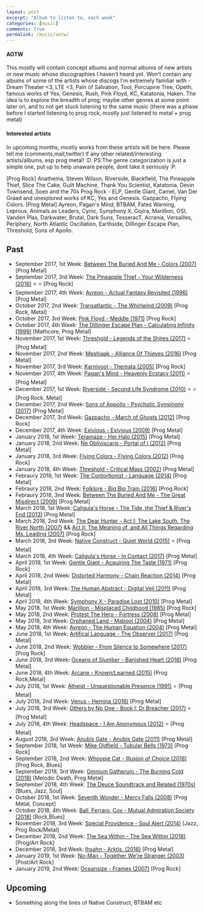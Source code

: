 ```yaml
---
layout: post
excerpt: "Album to listen to, each week"
categories: [music]
comments: True
permalink: /music/aotw/
---
```


#### AOTW

This mostly will contain concept albums and normal albums of new artists or new music whose discographies I haven't heard yet. Won't contain any albums of some of the artists whose discogs I'm extremely familiar with - Dream Theater <3, LTE <3, Pain of Salvation, Tool, Porcupine Tree, Opeth, famous works of Yes, Genesis, Rush, Pink Floyd, KC, Katatonia, Haken. The idea is to explore the breadth of prog; maybe other genres at some point later on, and to not get stuck listening to the same music (there was a phase before I started listening to prog rock, mostly just listened to metal + prog metal)

#### Interested artists

In upcoming months, mostly works from these artists will be here. Please tell me (comments,mail,twitter) if any other related/interesting artists/albums, esp prog metal! :D. PS:The genre categorization is just a simple one, put up to help unaware people, dont take it seriously :P.

[Prog Rock] Anathema, Steven Wilson, Riverside, Blackfield, The Pineapple Thief, Slice The Cake, Guilt Machine, Thank You Scientist, Katatonia, Devin Townsend, Soen and the 70s Prog Rock - ELP, Gentle Giant, Camel, Van Der Graad and unexplored works of KC, Yes and Genesis. Gazpacho, Flying Colors.
[Prog Metal] Ayreon, Pagan's Mind,  BTBAM, Fates Warning, Leprous, Animals as Leaders, Cynic, Symphony X, Gojira, Marillion, OSI, Vanden Plas, Darkwater, Brutai, Dark Suns, TesseracT, Acrania, Versailles, Periphery, North Atlantic Oscillation, Earthside, Dillinger Escape Plan, Threshold, Sons of Apollo.


## Past
- September 2017, 1st Week: [Between The Buried And Me - Colors (2007)](https://open.spotify.com/album/56mXsvBsKgRCXgmtzOAC22) [Prog Metal]
- September 2017, 3rd Week: [The Pineapple Thief - Your Wilderness (2016)](https://open.spotify.com/album/7jjzqewWL5T2lj8hU2Z4bG) :star: :star: [Prog Rock]
- September 2017, 4th Week: [Ayreon - Actual Fantasy Revisited (1996)](https://open.spotify.com/album/5I6I4IAoTa6Kz04wsf0KnC) [Prog Metal]
- October 2017, 2nd Week: [Transatlantic - The Whirlwind (2009)](https://www.amazon.com/Whirlwind-Transatlantic/dp/B002OB9KPE) [Prog Rock, Metal]
- October 2017, 3rd Week: [Pink Floyd - Meddle (1971)](https://open.spotify.com/album/468ZwCchVtzEbt9BHmXopb) [Prog Rock]
- October 2017, 4th Week: [The Dillinger Escape Plan - Calculating Infinity (1999)](https://open.spotify.com/album/0lUmhvC9JtPpU8LEYHVdyS) [Mathcore, Prog Metal]
- November 2017, 1st Week: [Threshold - Legends of the Shires (2017)](https://open.spotify.com/album/00ne0iFQv1qFKcP6Th1EkD) :star: [Prog Metal]
- November 2017, 2nd Week: [Meshiaak - Alliance Of Thieves (2016)](https://open.spotify.com/album/0oF5EOEyPcUZvlyHH84TRq) [Prog Metal]
- November 2017, 3rd Week: [Karnivool - Themata (2005)](https://open.spotify.com/album/0omKAKPTlUn7bREO0c39QI) [Prog Rock]
- November 2017, 4th Week: [Pagan's Mind - Heavenly Ecstacy (2011)](https://open.spotify.com/album/0yAjhIKJpvL5BGOmBgQAb7) :star: [Prog Metal]
- December 2017, 1st Week: [Riverside - Second Life Syndrome (2010)](https://open.spotify.com/album/4Zx7hlALHjjmjAXOSCJQCg) :star: :star: [Prog Rock, Metal]
- December 2017, 2nd Week: [Sons of Appollo - Psychotic Symphony (2017)](https://open.spotify.com/album/1FW9JsNi0BE3LK3WnHgJOm) [Prog Metal]
- December 2017, 3rd Week: [Gazpacho - March of Ghosts (2012)](https://open.spotify.com/album/2NDTI6UcaVD7dZDPYj15fG) [Prog Rock]
- December 2017, 4th Week: [Exivious - Exivious (2009)](https://open.spotify.com/album/7us0VRYUOseOfX0FsK699h) [Prog Metal]
- January 2018, 1st Week: [Teramaze - Her Halo (2015)](https://open.spotify.com/album/3bzDot2MV28Mio5JIfaZJD) [Prog Metal]
- January 2018, 2nd Week: [Ne Obliviscaris - Portal of I (2012)](https://open.spotify.com/album/7feTPMrjlEF9yEFhBgS2qI) [Prog Metal]
- January 2018, 3rd Week: [Flying Colors - Flying Colors (2012)](https://open.spotify.com/album/6Ef02ae9FloRxqFKG7Ie7A) [Prog Rock]
- January 2018, 4th Week: [Threshold - Critical Mass (2002)](https://open.spotify.com/album/4ee4I7knU48yH7OXHYVn4Y) [Prog Metal]
- Febraury 2018, 1st Week: [The Contortionist - Language (2014)](https://open.spotify.com/album/4RR0Hz6OJiAfPUrQWRXHdO) [Prog Metal]
- Febraury 2018, 2nd Week: [Folklore - Big Big Train (2016)](https://open.spotify.com/album/3j1MgNFNI90XdSTEGDN4pa) [Prog Rock]
- Febraury 2018, 3nd Week: [Between The Buried And Me - The Great Misdirect (2009)](https://open.spotify.com/album/4dOrzGgWeJvb6e5Dtw7S8d) [Prog Metal]
- March 2018, 1st Week: [Caligula's Horse - The Tide, the Thief & River's End (2013)](https://open.spotify.com/album/4ddRx20FxcGU2ZJhateVym) [Prog Metal]
- March 2018, 2nd Week: [The Dear Hunter - Act I: The Lake South, The River North (2007)](https://open.spotify.com/album/7k0iFGkqIWyOBZBaBCAYg7) && [Act II: The Meaning of, and All Things Regarding Ms. Leading (2007)](https://open.spotify.com/album/3bxQpENBvT3gHgM9Q7Z20K) [Prog Rock]
- March 2018, 3rd Week: [Native Construct - Quiet World (2015)](https://open.spotify.com/album/2xMLC2kZe4aMMbupatoDZy) :star: [Prog Metal]
- March 2018, 4th Week: [Caligula's Horse - In Contact (2017)](https://open.spotify.com/album/76ffWagOEq3L48KPzK1zIj) [Prog Metal]
- April 2018, 1st Week: [Gentle Giant - Acquiring The Taste (1971)](https://open.spotify.com/album/0KdcoBDIhmzKtHDnAPGuGr) [Prog Rock]
- April 2018, 2nd Week: [Distorted Harmony - Chain Reaction (2014)](https://open.spotify.com/album/5uYS1yyyEAnzovt5yOLcvs) [Prog Metal]
- April 2018, 3rd Week: [The Human Abstract - Digital Veil (2011)](https://open.spotify.com/album/3xlUu3iwCywarjbC9Yv9P7) [Prog Metal]
- April 2018, 4th Week: [Symphony X - Paradise Lost (2010)](https://open.spotify.com/user/skrish18/playlist/1ZHv0pJyTbb6id9N1b6LZA) [Prog Metal]
- May 2018, 1st Week: [Marillion - Misplaced Childhood (1985)](https://open.spotify.com/album/3ExyKxlUkqD41I8tQumMDF) [Prog Rock]
- May 2018, 2nd Week: [Protest The Hero - Fortress (2008)](https://open.spotify.com/album/0q9e8xVGwYZiYl9O08f2Ox) [Prog Metal]
- May 2018, 3rd Week: [Orphaned Land - Mabool (2004)](https://open.spotify.com/album/2U4CIMD0Mm2uBHayGebNuv) [Prog Metal]
- May 2018, 4th Week: [Ayreon - The Human Equation (2004)](https://open.spotify.com/album/7yaoLta4YWbRsH2RuhYWAF) [Prog Metal]
- June 2018, 1st Week: [Artifical Language - The Observer (2017)](https://open.spotify.com/album/4Ig08MnAiNdkU6NN8E57Ck) [Prog Metal]
- June 2018, 2nd Week: [Wobbler - From Silence to Somewhere (2017)](https://open.spotify.com/album/6DBvDuhyQW7W0MbXw7YT27) [Prog Rock]
- June 2018, 3rd Week: [Oceans of Slumber - Banished Heart (2018)](https://open.spotify.com/album/2ZNoxhNbYKfdIk79d0K8UE) [Prog Metal]
- June 2018, 4th Week: [Arcane - Known/Learned (2015)](https://open.spotify.com/album/2Lu3Ve9BlnOoraOvYrjIwG) [Prog Rock,Metal]
- July 2018, 1st Week: [Atheist - Unquestionable Presence (1991)](https://open.spotify.com/album/4Qo6lKfylbnBC437sDVL2j) :star: [Prog Metal]
- July 2018, 2nd Week: [Venus - Hemina (2016)](https://open.spotify.com/user/skrish18/playlist/5BF12HOcOaDvspBN6AVD1I) [Prog Metal]
- July 2018, 3rd Week: [Others by No One - Book I: Dr.Breacher (2017)](https://open.spotify.com/user/skrish18/playlist/2YZkpL5SHwnYLSQElrd3zM) :star: [Prog Metal]
- July 2018, 4th Week: [Headspace - I Am Anonymous (2012)](https://open.spotify.com/album/7dOtjH49SQNnMdfy62XLYP) :star: [Prog Metal]
- August 2018, 3rd Week: [Anubis Gate - Anubis Gate (2011)](https://open.spotify.com/album/4SAkz0KSOb1Dst4sJf9iFU) [Prog Metal]
- September 2018, 1st Week: [Mike Oldfield - Tubular Bells (1973)](https://en.wikipedia.org/wiki/Tubular_Bells) [Prog Rock]
- September 2018, 2nd Week: [Whoopie Cat - Illusion of Choice (2018)](https://open.spotify.com/album/7xmMjynWGTtfOMYaXTeNiY) [Prog Rock, Blues]
- September 2018, 3rd Week: [Omnium Gatherum - The Burning Cold (2018)](https://open.spotify.com/album/7C07714TBt30BazLwcItnn) [Melodic Death, Prog Metal]
- September 2018, 4th Week: [The Deuce Soundtrack and Related (1970s)](https://open.spotify.com/user/g0u1d1e1/playlist/4qxjaZCJic0gXNFqw2yXjb) [Blues, Jazz, Soul]
- October 2018, 1st Week: [Seventh Wonder - Mercy Falls (2008)](https://open.spotify.com/user/skrish18/playlist/47oXPIiWrULJHPF6amsLBJ) [Prog Metal, Concept]
- October 2018, 4th Week: [Ball, Ferraro, Cox - Mutual Admiration Society (2018)](https://open.spotify.com/album/6zKgjWDNBvEdl5d6HG6WAd) [Rock,Blues]
- November 2018, 3rd Week: [Special Providence - Soul Alert (2014)](https://open.spotify.com/album/6qDkggMYJl3SoT5KkvBf4r) [Jazz, Prog Rock/Metal]
- December 2018, 2nd Week: [The Sea Within - The Sea Within (2018)](https://open.spotify.com/album/1tCwznc9Bj4RENBC5xuFU2?si=QjeZR-VJQ0ukuwJF14NYng) [Prog/Art Rock]
- December 2018, 3rd Week: [Ihsahn - Arktis. (2016)](https://open.spotify.com/user/skrish18/playlist/7BhBlB4kJ4atx4kfjnhegv?si=ythfZHIBQ3uaDPM8U0W5mw) [Prog Metal]
- January 2019, 1st Week: [No-Man - Together We're Stranger (2003)](https://open.spotify.com/album/4BQb7duDZBMrNPzBwU99Ft?si=9JOqdXrpSsyDfXsvJaNk7Q) [Post/Art Rock]
- January 2019, 2nd Week: [Oceansize - Frames (2007)](https://open.spotify.com/album/5lsYxQgeDven09644Fs97m?si=QXnDTPrKQD6RS0q5SxEdEg) [Prog Rock]



## Upcoming
- Something along the lines of Native Construct, BTBAM etc
